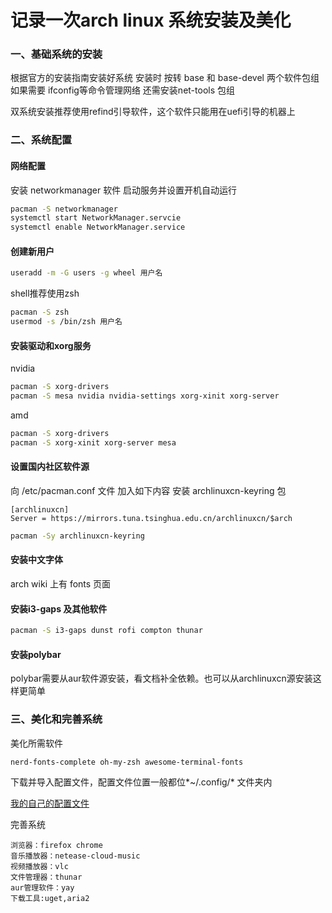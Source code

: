 # 记录一次arch linux 系统安装及美化
### 一、基础系统的安装
根据官方的安装指南安装好系统
安装时 按转 base 和 base-devel 两个软件包组
如果需要 ifconfig等命令管理网络 还需安装net-tools 包组

双系统安装推荐使用refind引导软件，这个软件只能用在uefi引导的机器上

### 二、系统配置

#### 网络配置
安装 networkmanager 软件
启动服务并设置开机自动运行

```bash
pacman -S networkmanager
systemctl start NetworkManager.servcie
systemctl enable NetworkManager.service
```
#### 创建新用户
```bash
useradd -m -G users -g wheel 用户名
```

shell推荐使用zsh
```bash
pacman -S zsh
usermod -s /bin/zsh 用户名
```
#### 安装驱动和xorg服务

nvidia

```bash
pacman -S xorg-drivers
pacman -S mesa nvidia nvidia-settings xorg-xinit xorg-server
```
amd

```bash
pacman -S xorg-drivers
pacman -S xorg-xinit xorg-server mesa
```

#### 设置国内社区软件源

向 /etc/pacman.conf 文件 加入如下内容
安装 archlinuxcn-keyring 包
```
[archlinuxcn]
Server = https://mirrors.tuna.tsinghua.edu.cn/archlinuxcn/$arch
```
```bash
pacman -Sy archlinuxcn-keyring
```
#### 安装中文字体
arch wiki 上有 fonts 页面
#### 安装i3-gaps 及其他软件
```bash
pacman -S i3-gaps dunst rofi compton thunar 
```

####  安装polybar 
polybar需要从aur软件源安装，看文档补全依赖。也可以从archlinuxcn源安装这样更简单

### 三、美化和完善系统
美化所需软件
```
nerd-fonts-complete oh-my-zsh awesome-terminal-fonts 
```

下载并导入配置文件，配置文件位置一般都位*~/.config/* 文件夹内

[我的自己的配置文件](https://github.com/Owasd/i3andpolybar)

完善系统

```
浏览器：firefox chrome
音乐播放器：netease-cloud-music
视频播放器：vlc
文件管理器：thunar
aur管理软件：yay
下载工具:uget,aria2

```

